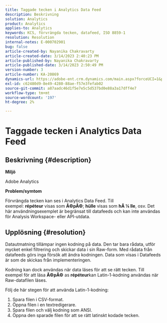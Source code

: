 ```yaml
---
title: Taggade tecken i Analytics Data Feed
description: Beskrivning
solution: Analytics
product: Analytics
applies-to: Analytics
keywords: KCS, förvrängda tecken, datafeed, ISO 8859-1
resolution: Resolution
internal-notes: E-000702901
bug: false
article-created-by: Nayanika Chakravarty
article-created-date: 3/14/2023 2:40:23 PM
article-published-by: Nayanika Chakravarty
article-published-date: 3/14/2023 2:50:49 PM
version-number: 3
article-number: KA-20869
dynamics-url: https://adobe-ent.crm.dynamics.com/main.aspx?forceUCI=1&pagetype=entityrecord&etn=knowledgearticle&id=635a4c26-76c2-ed11-83ff-6045bd006a22
exl-id: c62480d9-8e49-4280-88ae-f57e3fefab02
source-git-commit: a87aadc46d1f5e7e5c5d537bd0e88a3a17dff4e7
workflow-type: tm+mt
source-wordcount: '197'
ht-degree: 2%

---
```


# Taggade tecken i Analytics Data Feed

## Beskrivning {#description}


<b>Miljö</b>

Adobe Analytics

<b>Problem/symtom</b>

Förvrängda tecken kan ses i Analytics Data Feed. Till exempel: <b>répéteur</b> visas som <b>Ã©pÃ©</b>; <b>hülle</b> visas som <b>hÃ ¼ lle</b>, osv. Det här användningsexemplet är begränsat till datafeeds och kan inte användas för Analysis Workspace- eller API-utdata.


## Upplösning {#resolution}


Datautmatning tillämpar ingen kodning på data. Den tar bara rådata, utför mycket enkel filtrering och skickar data i sin Raw-form. Med rådata från datafeeds görs inga försök att ändra kodningen. Data som visas i Datafeeds är som de skickas från implementeringen.

Kodning kan dock användas när data läses för att se rätt tecken. Till exempel för att läsa <b>Ã©pÃ©</b> as <b>répéteur</b>kan Latin-1-kodning användas när Raw-datafilen läses.

Följ de här stegen för att använda Latin-1-kodning:

1. Spara filen i CSV-format.
2. Öppna filen i en textredigerare.
3. Spara filen och välj kodning som ANSI.
4. Öppna den sparade filen för att se rätt latinskt kodade tecken.
